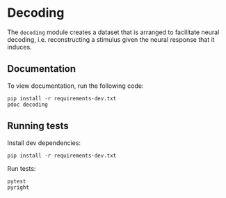 # Decoding

The `decoding` module creates a dataset that is arranged to facilitate
neural decoding, i.e. reconstructing a stimulus given the neural
response that it induces.

## Documentation

To view documentation, run the following code:
```
pip install -r requirements-dev.txt
pdoc decoding
```

## Running tests
Install dev dependencies:
```
pip install -r requirements-dev.txt
```

Run tests:

```bash
pytest
pyright
```
